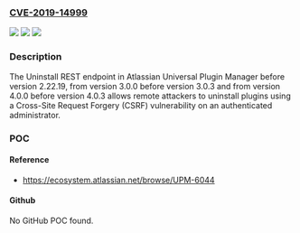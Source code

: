 ### [CVE-2019-14999](https://cve.mitre.org/cgi-bin/cvename.cgi?name=CVE-2019-14999)
![](https://img.shields.io/static/v1?label=Product&message=Universal%20Plugin%20Manager&color=blue)
![](https://img.shields.io/static/v1?label=Version&message=%3C%202.22.19%20&color=brighgreen)
![](https://img.shields.io/static/v1?label=Vulnerability&message=Cross-Site%20Request%20Forgery%20(CSRF)&color=brighgreen)

### Description

The Uninstall REST endpoint in Atlassian Universal Plugin Manager before version 2.22.19, from version 3.0.0 before version 3.0.3 and from version 4.0.0 before version 4.0.3 allows remote attackers to uninstall plugins using a Cross-Site Request Forgery (CSRF) vulnerability on an authenticated administrator.

### POC

#### Reference
- https://ecosystem.atlassian.net/browse/UPM-6044

#### Github
No GitHub POC found.

